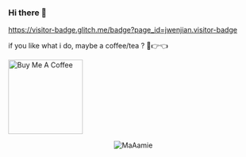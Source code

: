 ### Hi there 👋

https://visitor-badge.glitch.me/badge?page_id=jwenjian.visitor-badge


if you like what i do, maybe a coffee/tea ? 🥺👉👈

<a href="https://bit.ly/33I0xRy" target="_blank"><img src="https://cdn.buymeacoffee.com/buttons/v2/default-red.png" alt="Buy Me A Coffee" width="150" ></a>



<p align="center"> <img src="https://github-readme-stats.vercel.app/api?username=maaamie&show_icons=true&theme=gotham" alt="MaAamie" />

  
<!--
**MaAamie/MaAamie** is a ✨ _special_ ✨ repository because its `README.md` (this file) appears on your GitHub profile.

Here are some ideas to get you started:

- 🔭 I’m currently working on ...
- 🌱 I’m currently learning ...
- 👯 I’m looking to collaborate on ...
- 🤔 I’m looking for help with ...
- 💬 Ask me about ...
- 📫 How to reach me: ...
- 😄 Pronouns: ...
- ⚡ Fun fact: ...
-->
